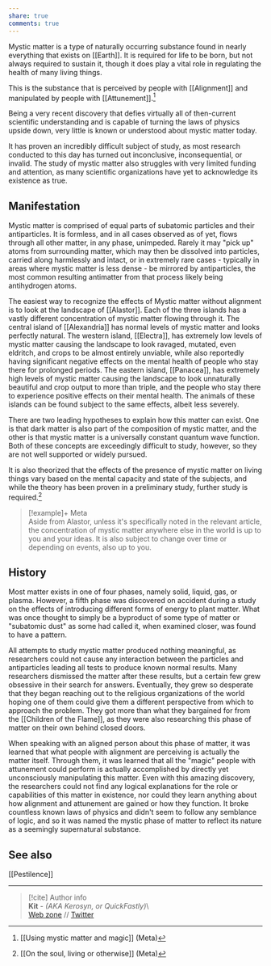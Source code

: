```yaml
---  
share: true  
comments: true  
---  
```

Mystic matter is a type of naturally occurring substance found in nearly everything that exists on [[Earth]]. It is required for life to be born, but not always required to sustain it, though it does play a vital role in regulating the health of many living things.  
  
This is the substance that is perceived by people with [[Alignment]] and manipulated by people with [[Attunement]].[^1]  
  
Being a very recent discovery that defies virtually all of then-current scientific understanding and is capable of turning the laws of physics upside down, very little is known or understood about mystic matter today.  
  
It has proven an incredibly difficult subject of study, as most research conducted to this day has turned out inconclusive, inconsequential, or invalid. The study of mystic matter also struggles with very limited funding and attention, as many scientific organizations have yet to acknowledge its existence as true.  
  
## Manifestation  
  
Mystic matter is comprised of equal parts of subatomic particles and their antiparticles. It is formless, and in all cases observed as of yet, flows through all other matter, in any phase, unimpeded. Rarely it may "pick up" atoms from surrounding matter, which may then be dissolved into particles, carried along harmlessly and intact, or in extremely rare cases - typically in areas where mystic matter is less dense - be mirrored by antiparticles, the most common resulting antimatter from that process likely being antihydrogen atoms.  
  
The easiest way to recognize the effects of Mystic matter without alignment is to look at the landscape of [[Alastor]]. Each of the three islands has a vastly different concentration of mystic matter flowing through it. The central island of [[Alexandria]] has normal levels of mystic matter and looks perfectly natural. The western island, [[Electra]], has extremely low levels of mystic matter causing the landscape to look ravaged, mutated, even eldritch, and crops to be almost entirely unviable, while also reportedly having significant negative effects on the mental health of people who stay there for prolonged periods. The eastern island, [[Panacea]], has extremely high levels of mystic matter causing the landscape to look unnaturally beautiful and crop output to more than triple, and the people who stay there to experience positive effects on their mental health. The animals of these islands can be found subject to the same effects, albeit less severely.  
  
There are two leading hypotheses to explain how this matter can exist. One is that dark matter is also part of the composition of mystic matter, and the other is that mystic matter is a universally constant quantum wave function. Both of these concepts are exceedingly difficult to study, however, so they are not well supported or widely pursued.  
  
It is also theorized that the effects of the presence of mystic matter on living things vary based on the mental capacity and state of the subjects, and while the theory has been proven in a preliminary study, further study is required.[^2]  
  
> [!example]+ Meta  
> Aside from Alastor, unless it's specifically noted in the relevant article, the concentration of mystic matter anywhere else in the world is up to you and your ideas. It is also subject to change over time or depending on events, also up to you.  
  
## History  
  
Most matter exists in one of four phases, namely solid, liquid, gas, or plasma. However, a fifth phase was discovered on accident during a study on the effects of introducing different forms of energy to plant matter. What was once thought to simply be a byproduct of some type of matter or "subatomic dust" as some had called it, when examined closer, was found to have a pattern.  
  
All attempts to study mystic matter produced nothing meaningful, as researchers could not cause any interaction between the particles and antiparticles leading all tests to produce known normal results. Many researchers dismissed the matter after these results, but a certain few grew obsessive in their search for answers. Eventually, they grew so desperate that they began reaching out to the religious organizations of the world hoping one of them could give them a different perspective from which to approach the problem. They got more than what they bargained for from the [[Children of the Flame]], as they were also researching this phase of matter on their own behind closed doors.  
  
When speaking with an aligned person about this phase of matter, it was learned that what people with alignment are perceiving is actually the matter itself. Through them, it was learned that all the "magic" people with attunement could perform is actually accomplished by directly yet unconsciously manipulating this matter. Even with this amazing discovery, the researchers could not find any logical explanations for the role or capabilities of this matter in existence, nor could they learn anything about how alignment and attunement are gained or how they function. It broke countless known laws of physics and didn't seem to follow any semblance of logic, and so it was named the mystic phase of matter to reflect its nature as a seemingly supernatural substance.  
  
## See also  
  
[[Pestilence]]  
  
[^1]: [[Using mystic matter and magic]] (Meta)  
[^2]: [[On the soul, living or otherwise]] (Meta)  
  
-----  
> [!cite] Author info  
> **Kit** - *(AKA Kerosyn, or QuickFastly)*\  
> [Web zone](https://kitabe.link) // [Twitter](https://twitter.com/Kerosyn_)